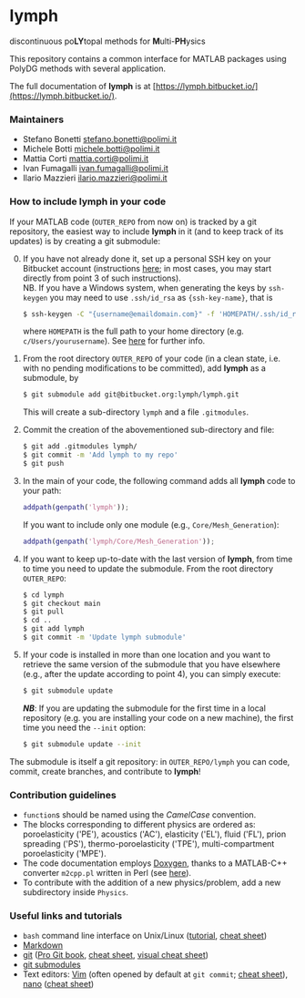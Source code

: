# lymph #
discontinuous po**LY**topal methods for **M**ulti-**PH**ysics

This repository contains a common interface for MATLAB packages using PolyDG methods with several application.

The full documentation of **lymph** is at [https://lymph.bitbucket.io/](https://lymph.bitbucket.io/).

### Maintainers ###

* Stefano Bonetti <stefano.bonetti@polimi.it>
* Michele Botti <michele.botti@polimi.it>
* Mattia Corti <mattia.corti@polimi.it>
* Ivan Fumagalli <ivan.fumagalli@polimi.it>
* Ilario Mazzieri <ilario.mazzieri@polimi.it>

### How to include lymph in your code ###

If your MATLAB code (``OUTER_REPO`` from now on) is tracked by a git repository, the easiest way to include **lymph** in it (and to keep track of its updates) is by creating a git submodule:

0. If you have not already done it, set up a personal SSH key on your Bitbucket account (instructions [here](https://support.atlassian.com/bitbucket-cloud/docs/set-up-personal-ssh-keys-on-windows/); in most cases, you may start directly from point 3 of such instructions).  
NB. If you have a Windows system, when generating the keys by `ssh-keygen` you may need to use `.ssh/id_rsa` as `{ssh-key-name}`, that is
    ```bash
    $ ssh-keygen -C "{username@emaildomain.com}" -f 'HOMEPATH/.ssh/id_rsa'
    ```
    where `HOMEPATH` is the full path to your home directory (e.g. `c/Users/yourusername`). See [here](https://stackoverflow.com/questions/20226147/where-does-github-for-windows-keep-its-ssh-key) for further info.
1. From the root directory ``OUTER_REPO`` of your code (in a clean state, i.e. with no pending modifications to be committed), add **lymph** as a submodule, by
    ```bash
    $ git submodule add git@bitbucket.org:lymph/lymph.git
    ```
    This will create a sub-directory ``lymph`` and a file ``.gitmodules``.
2. Commit the creation of the abovementioned sub-directory and file:
    ```bash
    $ git add .gitmodules lymph/
    $ git commit -m 'Add lymph to my repo'
    $ git push
    ```
3. In the main of your code, the following command adds all **lymph** code to your path:
    ```MATLAB
    addpath(genpath('lymph'));
    ```
    If you want to include only one module (e.g., `Core/Mesh_Generation`):
    ```MATLAB
    addpath(genpath('lymph/Core/Mesh_Generation'));
    ```
4. If you want to keep up-to-date with the last version of **lymph**, from time to time you need to update the submodule. From the root directory ``OUTER_REPO``:
    ```bash
    $ cd lymph
    $ git checkout main
    $ git pull
    $ cd ..
    $ git add lymph
    $ git commit -m 'Update lymph submodule'
    ```
5. If your code is installed in more than one location and you want to retrieve the same version of the submodule that you have elsewhere (e.g., after the update according to point 4), you can simply execute:
    ```bash
    $ git submodule update
    ```
    ***NB***: If you are updating the submodule for the first time in a local repository (e.g. you are installing your code on a new machine), the first time you need the ``--init`` option:

    ```bash
    $ git submodule update --init
    ```

The submodule is itself a git repository: in ``OUTER_REPO/lymph`` you can code, commit, create branches, and contribute to **lymph**!

### Contribution guidelines ###

* `function`s should be named using the *CamelCase* convention.
* The blocks corresponding to different physics are ordered as: poroelasticity ('PE'), acoustics ('AC'), elasticity ('EL'), fluid ('FL'), prion spreading ('PS'), thermo-poroelasticity ('TPE'), multi-compartment poroelasticity ('MPE').
* The code documentation employs [Doxygen](https://www.doxygen.nl/), thanks to a MATLAB-C++ converter `m2cpp.pl` written in Perl (see [here](https://it.mathworks.com/matlabcentral/fileexchange/25925-using-doxygen-with-matlab)).
* To contribute with the addition of a new physics/problem, add a new subdirectory inside `Physics`.

### Useful links and tutorials ###

* `bash` command line interface on Unix/Linux ([tutorial](https://ryanstutorials.net/linuxtutorial/), [cheat sheet](https://github.com/RehanSaeed/Bash-Cheat-Sheet))
* [Markdown](https://bitbucket.org/tutorials/markdowndemo)
* [git](https://git-scm.com/) ([Pro Git book](https://git-scm.com/book/en/v2), [cheat sheet](https://training.github.com/downloads/github-git-cheat-sheet/), [visual cheat sheet](https://ndpsoftware.com/git-cheatsheet.html))
* [git submodules](https://www.atlassian.com/git/tutorials/git-submodule)
* Text editors: [Vim](https://www.vim.org/) (often opened by default at ``git commit``; [cheat sheet](https://devhints.io/vim)), [nano](https://www.nano-editor.org/) ([cheat sheet](https://www.nano-editor.org/dist/latest/cheatsheet.html))
